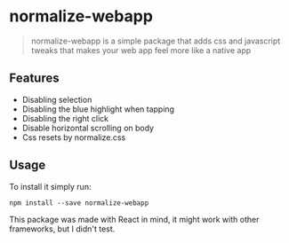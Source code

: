 # normalize-webapp

> normalize-webapp is a simple package that adds css and javascript tweaks that makes your web app feel more like a native app


## Features

- Disabling selection
- Disabling the blue highlight when tapping
- Disabling the right click
- Disable horizontal scrolling on body
- Css resets by normalize.css

## Usage

To install it simply run:

```
npm install --save normalize-webapp
```

This package was made with React in mind, it might work with other frameworks, but I didn't test.